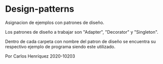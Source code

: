 # Design-patterns
Asignacion de ejemplos con patrones de diseño.

Los patrones de diseño a trabajar son "Adapter", "Decorator" y "Singleton".

Dentro de cada carpeta con nombre del patron de diseño se encuentra su respectivo ejemplo de programa siendo este utilizado.

Por Carlos Henríquez 2020-10203
